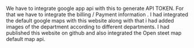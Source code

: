 We have to integrate google app api with this to generate API TOKEN. For that we have to integrate the billing / Payment information .
I had integrated the default google maps with this website along with that i had added images of the department according to different departments.
I had published this website on github and also integrated the Open steet map default map api.




